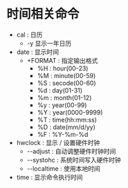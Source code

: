# 时间相关命令
- cal : 日历
    - -y 显示一年日历
- date : 显示时间
    - +FORMAT : 指定输出格式
        - %H : hour(00-23)
        - %M : minute(00-59)
        - %S : secode(00-60)
        - %d : day(01-31)
        - %m : month(01-12)
        - %y : year(00-99)
        - %Y : year(0000-9999)
        - %T : time(hh:mm:ss)
        - %D : date(mm/d/yy)
        - %F : %Y-%m-%d
- hwclock : 显示 / 设置硬件时钟
    - --adjust : 自动调整硬件时钟时间
    - --systohc : 系统时间写入硬件时钟
    - --localtime : 使用本地时间
- time : 显示命令执行时间